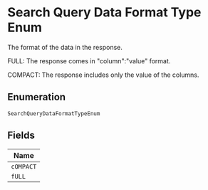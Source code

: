 
# Search Query Data Format Type Enum

The format of the data in the response.

FULL: The response comes in "column":"value" format.

COMPACT: The response includes only the value of the columns.

## Enumeration

`SearchQueryDataFormatTypeEnum`

## Fields

| Name |
|  --- |
| `cOMPACT` |
| `fULL` |

